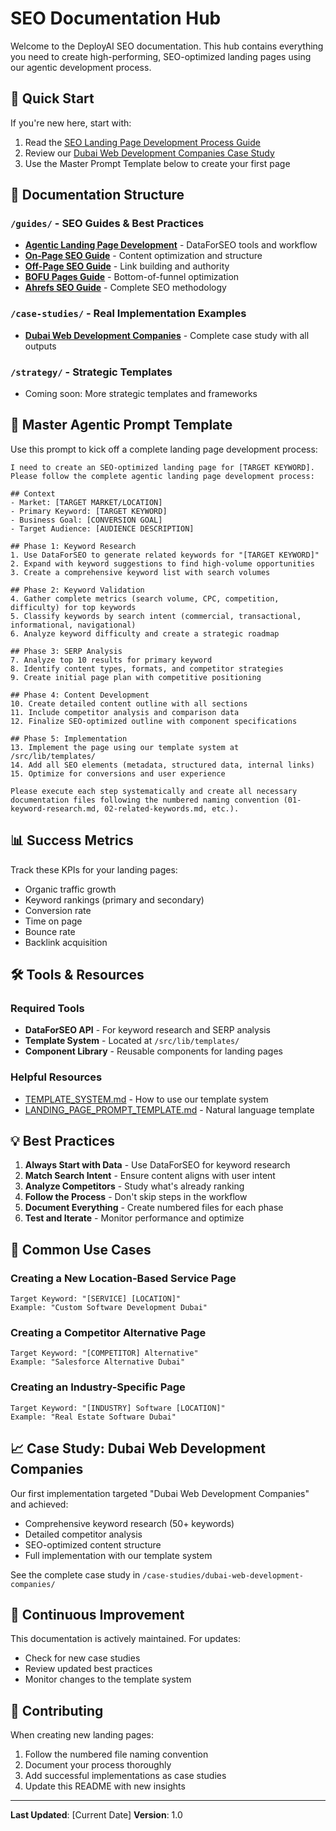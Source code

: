 # SEO Documentation Hub

Welcome to the DeployAI SEO documentation. This hub contains everything you need to create high-performing, SEO-optimized landing pages using our agentic development process.

## 🚀 Quick Start

If you're new here, start with:
1. Read the [SEO Landing Page Development Process Guide](./SEO_LANDING_PAGE_DEVELOPMENT_PROCESS.md)
2. Review our [Dubai Web Development Companies Case Study](./case-studies/dubai-web-development-companies/)
3. Use the Master Prompt Template below to create your first page

## 📁 Documentation Structure

### `/guides/` - SEO Guides & Best Practices
- **[Agentic Landing Page Development](./guides/agentic-landing-page-development.md)** - DataForSEO tools and workflow
- **[On-Page SEO Guide](./guides/on-page-seo-guide.md)** - Content optimization and structure
- **[Off-Page SEO Guide](./guides/off-page-seo-guide.md)** - Link building and authority
- **[BOFU Pages Guide](./guides/bofu-pages-guide.md)** - Bottom-of-funnel optimization
- **[Ahrefs SEO Guide](./guides/ahrefs-seo-guide.md)** - Complete SEO methodology

### `/case-studies/` - Real Implementation Examples
- **[Dubai Web Development Companies](./case-studies/dubai-web-development-companies/)** - Complete case study with all outputs

### `/strategy/` - Strategic Templates
- Coming soon: More strategic templates and frameworks

## 🤖 Master Agentic Prompt Template

Use this prompt to kick off a complete landing page development process:

```
I need to create an SEO-optimized landing page for [TARGET KEYWORD]. Please follow the complete agentic landing page development process:

## Context
- Market: [TARGET MARKET/LOCATION]
- Primary Keyword: [TARGET KEYWORD]
- Business Goal: [CONVERSION GOAL]
- Target Audience: [AUDIENCE DESCRIPTION]

## Phase 1: Keyword Research
1. Use DataForSEO to generate related keywords for "[TARGET KEYWORD]"
2. Expand with keyword suggestions to find high-volume opportunities
3. Create a comprehensive keyword list with search volumes

## Phase 2: Keyword Validation
4. Gather complete metrics (search volume, CPC, competition, difficulty) for top keywords
5. Classify keywords by search intent (commercial, transactional, informational, navigational)
6. Analyze keyword difficulty and create a strategic roadmap

## Phase 3: SERP Analysis
7. Analyze top 10 results for primary keyword
8. Identify content types, formats, and competitor strategies
9. Create initial page plan with competitive positioning

## Phase 4: Content Development
10. Create detailed content outline with all sections
11. Include competitor analysis and comparison data
12. Finalize SEO-optimized outline with component specifications

## Phase 5: Implementation
13. Implement the page using our template system at /src/lib/templates/
14. Add all SEO elements (metadata, structured data, internal links)
15. Optimize for conversions and user experience

Please execute each step systematically and create all necessary documentation files following the numbered naming convention (01-keyword-research.md, 02-related-keywords.md, etc.).
```

## 📊 Success Metrics

Track these KPIs for your landing pages:
- Organic traffic growth
- Keyword rankings (primary and secondary)
- Conversion rate
- Time on page
- Bounce rate
- Backlink acquisition

## 🛠️ Tools & Resources

### Required Tools
- **DataForSEO API** - For keyword research and SERP analysis
- **Template System** - Located at `/src/lib/templates/`
- **Component Library** - Reusable components for landing pages

### Helpful Resources
- [TEMPLATE_SYSTEM.md](../TEMPLATE_SYSTEM.md) - How to use our template system
- [LANDING_PAGE_PROMPT_TEMPLATE.md](../LANDING_PAGE_PROMPT_TEMPLATE.md) - Natural language template

## 💡 Best Practices

1. **Always Start with Data** - Use DataForSEO for keyword research
2. **Match Search Intent** - Ensure content aligns with user intent
3. **Analyze Competitors** - Study what's already ranking
4. **Follow the Process** - Don't skip steps in the workflow
5. **Document Everything** - Create numbered files for each phase
6. **Test and Iterate** - Monitor performance and optimize

## 🎯 Common Use Cases

### Creating a New Location-Based Service Page
```
Target Keyword: "[SERVICE] [LOCATION]"
Example: "Custom Software Development Dubai"
```

### Creating a Competitor Alternative Page
```
Target Keyword: "[COMPETITOR] Alternative"
Example: "Salesforce Alternative Dubai"
```

### Creating an Industry-Specific Page
```
Target Keyword: "[INDUSTRY] Software [LOCATION]"
Example: "Real Estate Software Dubai"
```

## 📈 Case Study: Dubai Web Development Companies

Our first implementation targeted "Dubai Web Development Companies" and achieved:
- Comprehensive keyword research (50+ keywords)
- Detailed competitor analysis
- SEO-optimized content structure
- Full implementation with our template system

See the complete case study in `/case-studies/dubai-web-development-companies/`

## 🔄 Continuous Improvement

This documentation is actively maintained. For updates:
- Check for new case studies
- Review updated best practices
- Monitor changes to the template system

## 🤝 Contributing

When creating new landing pages:
1. Follow the numbered file naming convention
2. Document your process thoroughly
3. Add successful implementations as case studies
4. Update this README with new insights

---

**Last Updated**: [Current Date]
**Version**: 1.0